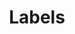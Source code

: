 ---
title: "Labels"
linkTitle: "Labels"
weight: 1
type: docs
description: >
    Setting Labels for all Resources
---